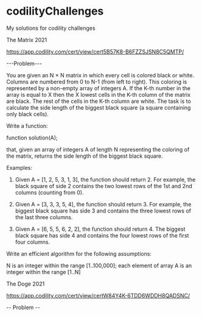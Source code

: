 # codilityChallenges
My solutions for codility challenges

The Matrix 2021 

https://app.codility.com/cert/view/cert5B57K8-B6FZZSJSN8C5QMTP/

---Problem---

You are given an N × N matrix in which every cell is colored black or white. Columns are numbered from 0 to N-1 (from left to right). This coloring is represented by a non-empty array of integers A. If the K-th number in the array is equal to X then the X lowest cells in the K-th column of the matrix are black. The rest of the cells in the K-th column are white. The task is to calculate the side length of the biggest black square (a square containing only black cells).

Write a function:

function solution(A);

that, given an array of integers A of length N representing the coloring of the matrix, returns the side length of the biggest black square.

Examples:

1. Given A = [1, 2, 5, 3, 1, 3], the function should return 2. For example, the black square of side 2 contains the two lowest rows of the 1st and 2nd columns (counting from 0).

2. Given A = [3, 3, 3, 5, 4], the function should return 3. For example, the biggest black square has side 3 and contains the three lowest rows of the last three columns.

3. Given A = [6, 5, 5, 6, 2, 2], the function should return 4. The biggest black square has side 4 and contains the four lowest rows of the first four columns.

Write an efficient algorithm for the following assumptions:

N is an integer within the range [1..100,000];
each element of array A is an integer within the range [1..N]

The Doge 2021

https://app.codility.com/cert/view/certW84Y4K-6TDD6WDDH8QADSNC/

-- Problem --


